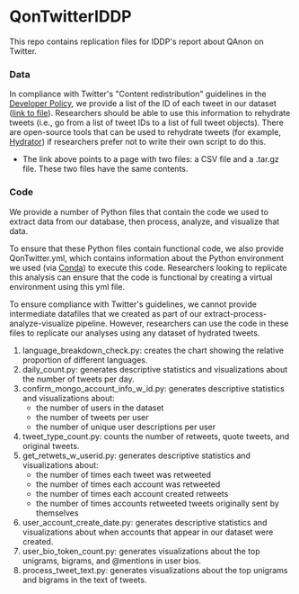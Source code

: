# QonTwitterIDDP

This repo contains replication files for IDDP's report about QAnon on Twitter.

### Data
In compliance with Twitter's "Content redistribution" guidelines in the [Developer Policy](https://developer.twitter.com/en/developer-terms/policy), we provide a list of the ID of each tweet in our dataset ([link to file](https://osf.io/jxbgm/)). Researchers should be able to use this information to rehydrate tweets (i.e., go from a list of tweet IDs to a list of full tweet objects). There are open-source tools that can be used to rehydrate tweets (for example, [Hydrator](https://github.com/DocNow/hydrator)) if researchers prefer not to write their own script to do this.
 - The link above points to a page with two files: a CSV file and a .tar.gz file. These two files have the same contents.

### Code
We provide a number of Python files that contain the code we used to extract data from our database, then process, analyze, and visualize that data.  

To ensure that these Python files contain functional code, we also provide QonTwitter.yml, which contains information about the Python environment we used (via [Conda](https://docs.conda.io/projects/conda/en/latest/user-guide/tasks/manage-environments.html)) to execute this code. Researchers looking to replicate this analysis can ensure that the code is functional by creating a virtual environment using this yml file.

To ensure compliance with Twitter's guidelines, we cannot provide intermediate datafiles that we created as part of our extract-process-analyze-visualize pipeline. However, researchers can use the code in these files to replicate our analyses using any dataset of hydrated tweets.  
1) language_breakdown_check.py: creates the chart showing the relative proportion of different languages.
2) daily_count.py: generates  descriptive statistics and visualizations about the number of tweets per day.
3) confirm_mongo_account_info_w_id.py: generates descriptive statistics and visualizations about:
    - the number of users in the dataset
    - the number of tweets per user
    - the number of unique user descriptions per user
4) tweet_type_count.py: counts the number of retweets, quote tweets, and original tweets.
5) get_retwets_w_userid.py: generates descriptive statistics and visualizations about:
    - the number of times each tweet was retweeted
    - the number of times each account was retweeted
    - the number of times each account created retweets
    - the number of times accounts retweeted tweets originally sent by themselves
6) user_account_create_date.py: generates descriptive statistics and visualizations about when accounts that appear in our dataset were created.
7) user_bio_token_count.py: generates visualizations about the top unigrams, bigrams, and @mentions in user bios.
8) process_tweet_text.py: generates visualizations about the top unigrams and bigrams in the text of tweets.
